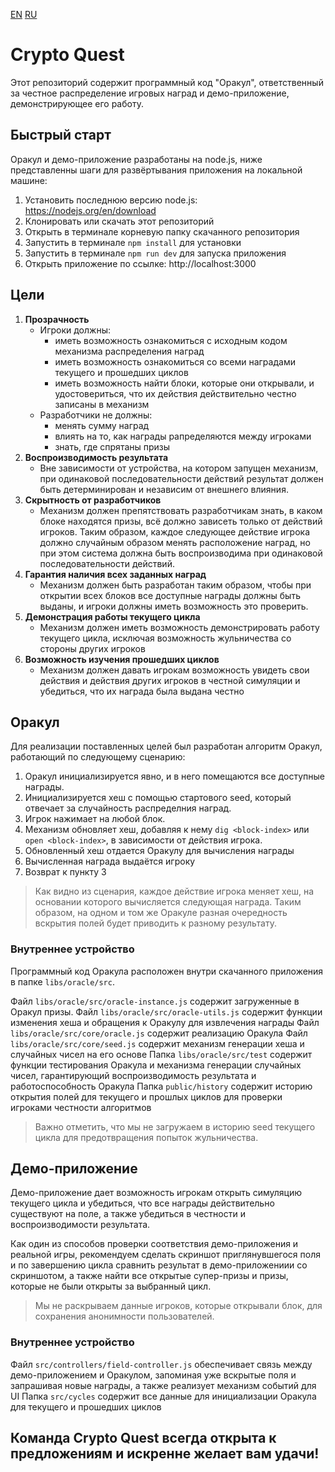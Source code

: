 [EN](README.md) [RU](README_ru.md)

# Crypto Quest

Этот репозиторий содержит программный код "Оракул", ответственный за честное распределение игровых наград и демо-приложение, демонстрирующее его работу.

## Быстрый старт

Оракул и демо-приложение разработаны на node.js, ниже представленны шаги для развёртывания приложения на локальной машине:

1. Установить последнюю версию node.js: https://nodejs.org/en/download
2. Клонировать или скачать этот репозиторий
3. Открыть в терминале корневую папку скачанного репозитория
4. Запустить в терминале `npm install` для установки
5. Запустить в терминале `npm run dev` для запуска приложения
6. Открыть приложение по ссылке: http://localhost:3000

## Цели

1. **Прозрачность**
    - Игроки должны:
      - иметь возможность ознакомиться с исходным кодом механизма распределения наград
      - иметь возможность ознакомиться со всеми наградами текущего и прошедших циклов
      - иметь возможность найти блоки, которые они открывали, и удостовериться, что их действия действительно честно записаны в механизм
    - Разработчики не должны:
      - менять сумму наград
      - влиять на то, как награды рапределяются между игроками
      - знать, где спрятаны призы
2. **Воспроизводимость результата**
    - Вне зависимости от устройства, на котором запущен механизм, при одинаковой последовательности действий результат должен быть детерминирован и независим от внешнего влияния.
3. **Скрытность от разработчиков**
    - Механизм должен препятствовать разработчикам знать, в каком блоке находятся призы, всё должно зависеть только от действий игроков. Таким образом, каждое следующее действие игрока должно случайным образом менять расположение наград, но при этом система должна быть воспроизводима при одинаковой последовательности действий.
4. **Гарантия наличия всех заданных наград**
    - Механизм должен быть разработан таким образом, чтобы при открытии всех блоков все доступные награды должны быть выданы, и игроки должны иметь возможность это проверить.
5. **Демонстрация работы текущего цикла**
    - Механизм должен иметь возможность демонстрировать работу текущего цикла, исключая возможность жульничества со стороны других игроков
6. **Возможность изучения прошедших циклов**
    - Механизм должен давать игрокам возможность увидеть свои действия и действия других игроков в честной симуляции и убедиться, что их награда была выдана честно

## Оракул

Для реализации поставленных целей был разработан алгоритм Оракул, работающий по следующему сценарию:

1. Оракул инициализируется явно, и в него помещаются все доступные награды.
2. Инициализируется хеш с помощью стартового seed, который отвечает за случайность распределния наград.
3. Игрок нажимает на любой блок.
4. Механизм обновляет хеш, добавляя к нему `dig <block-index>` или `open <block-index>`, в зависимости от действия игрока.
5. Обновленный хеш отдается Оракулу для вычисления награды
6. Вычисленная награда выдаётся игроку
7. Возврат к пункту 3

> Как видно из сценария, каждое действие игрока меняет хеш, на основании которого вычисляется следующая награда. Таким образом, на одном и том же Оракуле разная очередность вскрытия полей будет приводить к разному результату. 

### Внутреннее устройство

Программный код Оракула расположен внутри скачанного приложения в папке `libs/oracle/src`.

Файл `libs/oracle/src/oracle-instance.js` содержит загруженные в Оракул призы.
Файл `libs/oracle/src/oracle-utils.js` содержит функции изменения хеша и обращения к Оракулу для извлечения награды
Файл `libs/oracle/src/core/oracle.js` содержит реализацию Оракула
Файл `libs/oracle/src/core/seed.js` содержит механизм генерации хеша и случайных чисел на его основе
Папка `libs/oracle/src/test` содержит функции тестирования Оракула и механизма генерации случайных чисел, гарантирующий воспроизводимость результата и работоспособность Оракула
Папка `public/history` содержит историю открытия полей для текущего и прошлых циклов для проверки игроками честности алгоритмов

> Важно отметить, что мы не загружаем в историю seed текущего цикла для предотвращения попыток жульничества.

## Демо-приложение

Демо-приложение дает возможность игрокам открыть симуляцию текущего цикла и убедиться, что все награды действительно существуют на поле, а также убедиться в честности и воспроизводимости результата.

Как один из способов проверки соответствия демо-приложения и реальной игры, рекомендуем сделать скриншот приглянувшегося поля и по завершению цикла сравнить результат в демо-приложениии со скриншотом, а также найти все открытые супер-призы и призы, которые не были открыты за выбранный цикл.

> Мы не раскрываем данные игроков, которые открывали блок, для сохранения анонимности пользователей.

### Внутреннее устройство

Файл `src/controllers/field-controller.js` обеспечивает связь между демо-приложением и Оракулом, запоминая уже вскрытые поля и запрашивая новые награды, а также реализует механизм событий для UI
Папка `src/cycles` содержит все данные для инициализации Оракула для текущего и прошедших циклов

## Команда Crypto Quest всегда открыта к предложениям и искренне желает вам удачи!
